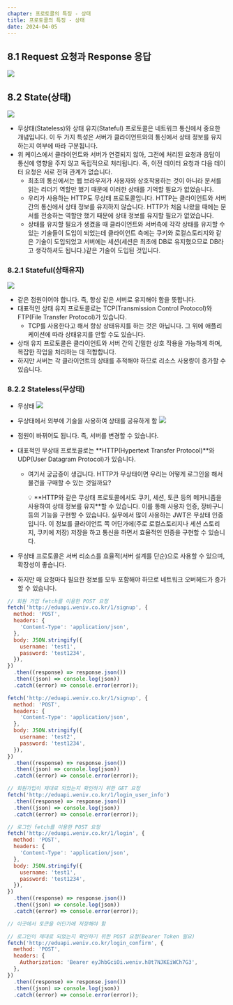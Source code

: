 ```yaml
---
chapter: 프로토콜의 특징 - 상태
title: 프로토콜의 특징 - 상태
date: 2024-04-05
---
```


## 8.1 Request 요청과 Response 응답

![](/images/basecamp-network/chapter08-1-1.png)

## 8.2 State(상태)

![](/images/basecamp-network/chapter08-1-2.png)

- 무상태(Stateless)와 상태 유지(Stateful) 프로토콜은 네트워크 통신에서 중요한 개념입니다. 이 두 가지 특성은 서버가 클라이언트와의 통신에서 상태 정보를 유지하는지 여부에 따라 구분됩니다.
- 위 케이스에서 클라이언트와 서버가 연결되지 않아, 그전에 처리된 요청과 응답이 통신에 영향을 주지 않고 독립적으로 처리됩니다. 즉, 이전 데이터 요청과 다음 데이터 요청은 서로 전혀 관계가 없습니다.
  - 최초의 통신에서는 웹 브라우저가 사용자와 상호작용하는 것이 아니라 문서를 읽는 리더기 역할만 했기 때문에 이러한 상태를 기억할 필요가 없었습니다.
  - 우리가 사용하는 HTTP도 무상태 프로토콜입니다. HTTP는 클라이언트와 서버 간의 통신에서 상태 정보를 유지하지 않습니다. HTTP가 처음 나왔을 때에는 문서를 전송하는 역할만 했기 때문에 상태 정보를 유지할 필요가 없었습니다.
  - 상태를 유지할 필요가 생겼을 때 클라이언트와 서버측에 각각 상태를 유지할 수 있는 기술들이 도입이 되었는데 클라이언트 측에는 쿠키와 로컬스토리지와 같은 기술이 도입되었고 서버에는 세션(세션은 최초에 DB로 유지했으므로 DB라고 생각하셔도 됩니다.)같은 기술이 도입된 것입니다.

### 8.2.1 **Stateful(상태유지)**

![](/images/basecamp-network/chapter08-1-3.png)

- 같은 점원이어야 합니다. 즉, 항상 같은 서버로 유지해야 함을 뜻합니다.
- 대표적인 상태 유지 프로토콜로는 TCP(Transmission Control Protocol)와 FTP(File Transfer Protocol)가 있습니다.
  - TCP를 사용한다고 해서 항상 상태유지를 하는 것은 아닙니다. 그 위에 애플리케이션에 따라 상태유지를 안할 수도 있습니다.
- 상태 유지 프로토콜은 클라이언트와 서버 간의 긴밀한 상호 작용을 가능하게 하며, 복잡한 작업을 처리하는 데 적합합니다.
- 하지만 서버는 각 클라이언트의 상태를 추적해야 하므로 리소스 사용량이 증가할 수 있습니다.

### 8.2.2 Stateless(무상태)

- 무상태
  ![](/images/basecamp-network/chapter08-1-2.png)
- 무상태에서 외부에 기술을 사용하여 상태를 공유하게 함
  ![](/images/basecamp-network/chapter08-1-4.png)
- 점원이 바뀌어도 됩니다. 즉, 서버를 변경할 수 있습니다.
- 대표적인 무상태 프로토콜로는 **HTTP(Hypertext Transfer Protocol)**와 UDP(User Datagram Protocol)가 있습니다.

  - 여기서 궁금증이 생깁니다. HTTP가 무상태이면 우리는 어떻게 로그인을 해서 물건을 구매할 수 있는 것일까요?
    <aside>
    💡 **HTTP와 같은 무상태 프로토콜에서도 쿠키, 세션, 토큰 등의 메커니즘을 사용하여 상태 정보를 유지**할 수 있습니다. 이를 통해 사용자 인증, 장바구니 등의 기능을 구현할 수 있습니다. 실무에서 많이 사용하는 JWT은 무상태 인증입니다. 이 정보를 클라이언트 쪽 어딘가에(주로 로컬스토리지나 세션 스토리지, 쿠키에 저장) 저장을 하고 통신을 하면서 효율적인 인증을 구현할 수 있습니다.

    </aside>

- 무상태 프로토콜은 서버 리소스를 효율적(서버 설계를 단순)으로 사용할 수 있으며, 확장성이 좋습니다.
- 하지만 매 요청마다 필요한 정보를 모두 포함해야 하므로 네트워크 오버헤드가 증가할 수 있습니다.

```jsx
// 회원 가입 fetch를 이용한 POST 요청
fetch('http://eduapi.weniv.co.kr/1/signup', {
  method: 'POST',
  headers: {
    'Content-Type': 'application/json',
  },
  body: JSON.stringify({
    username: 'test1',
    password: 'test1234',
  }),
})
  .then((response) => response.json())
  .then((json) => console.log(json))
  .catch((error) => console.error(error));

fetch('http://eduapi.weniv.co.kr/1/signup', {
  method: 'POST',
  headers: {
    'Content-Type': 'application/json',
  },
  body: JSON.stringify({
    username: 'test2',
    password: 'test1234',
  }),
})
  .then((response) => response.json())
  .then((json) => console.log(json))
  .catch((error) => console.error(error));

// 회원가입이 제대로 되었는지 확인하기 위한 GET 요청
fetch('http://eduapi.weniv.co.kr/1/login_user_info')
  .then((response) => response.json())
  .then((json) => console.log(json))
  .catch((error) => console.error(error));

// 로그인 fetch를 이용한 POST 요청
fetch('http://eduapi.weniv.co.kr/1/login', {
  method: 'POST',
  headers: {
    'Content-Type': 'application/json',
  },
  body: JSON.stringify({
    username: 'test1',
    password: 'test1234',
  }),
})
  .then((response) => response.json())
  .then((json) => console.log(json))
  .catch((error) => console.error(error));

// 이곳에서 토큰을 어딘가에 저장해야 함

// 로그인이 제대로 되었는지 확인하기 위한 POST 요청(Bearer Token 필요)
fetch('http://eduapi.weniv.co.kr/login_confirm', {
  method: 'POST',
  headers: {
    Authorization: 'Bearer eyJhbGciOi.weniv.h8t7NJKEiWCh7G3',
  },
})
  .then((response) => response.json())
  .then((json) => console.log(json))
  .catch((error) => console.error(error));
```
